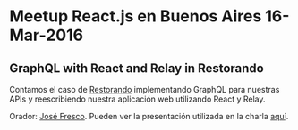 # Meetup React.js en Buenos Aires 16-Mar-2016
## GraphQL with React and Relay in Restorando

Contamos el caso de [Restorando](http://engineering.restorando.com) implementando GraphQL para nuestras APIs y reescribiendo nuestra aplicación web utilizando React y Relay.

Orador: [José Fresco](http://twitter.com/jfresco82).
Pueden ver la presentación utilizada en la charla [aquí](https://slides.com/josefresco/graphql-relay).
